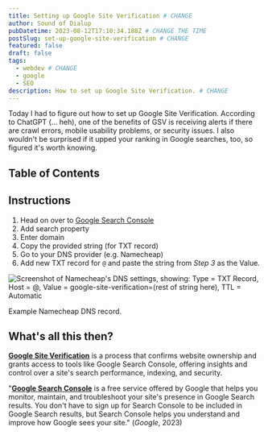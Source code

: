 ```yaml
---
title: Setting up Google Site Verification # CHANGE
author: Sound of Dialup
pubDatetime: 2023-08-12T17:10:34.188Z # CHANGE THE TIME
postSlug: set-up-google-site-verification # CHANGE
featured: false
draft: false
tags:
  - webdev # CHANGE
  - google
  - SEO
description: How to set up Google Site Verification. # CHANGE
---
```


Today I had to figure out how to set up Google Site Verification. According to ChatGPT (... heh), one of the benefits of GSV is receiving alerts if there are crawl errors, mobile usability problems, or security issues. I also wouldn't be surprised if it upped your ranking in Google searches, too, so figured it's worth knowing.

## Table of Contents

## Instructions

1. Head on over to [Google Search Console](https://search.google.com/search-console/ownership)
2. Add search property
3. Enter domain
4. Copy the provided string (for TXT record)
5. Go to your DNS provider (e.g. Namecheap)
6. Add new TXT record for `@` and paste the string from _Step 3_ as the Value.

![Screenshot of Namecheap's DNS settings, showing: Type = TXT Record, Host = @, Value = google-site-verification=(rest of string here), TTL = Automatic](/assets/google-site-verification-namecheap-txt-record.jpg "Namecheap DNS record")

Example Namecheap DNS record.

## What's all this then?

**[Google Site Verification](https://support.google.com/webmasters/answer/9008080?hl=en)** is a process that confirms website ownership and grants access to tools like Google Search Console, offering insights and control over a site's search performance, indexing, and security.

"**[Google Search Console](https://support.google.com/webmasters/answer/9128668?hl=en&ref_topic=9128571&sjid=12160696478003209607-AP)** is a free service offered by Google that helps you monitor, maintain, and troubleshoot your site's presence in Google Search results. You don't have to sign up for Search Console to be included in Google Search results, but Search Console helps you understand and improve how Google sees your site." (_Google_, 2023)
